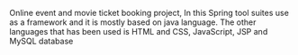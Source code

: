 Online event and movie ticket booking project, In this Spring tool suites use as a framework and it is mostly based on java language. The other languages that has been used is HTML and CSS, JavaScript, JSP and MySQL database

<a href="www.github.com/akash-agarwal96">
